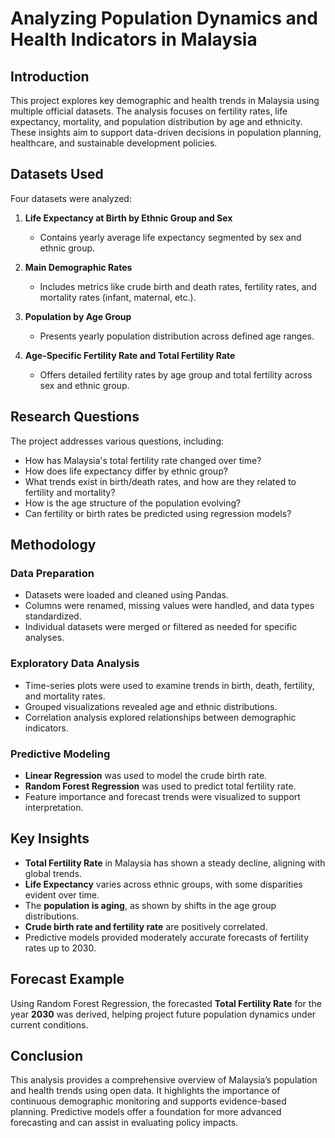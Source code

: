 # Analyzing Population Dynamics and Health Indicators in Malaysia

## Introduction

This project explores key demographic and health trends in Malaysia using multiple official datasets. The analysis focuses on fertility rates, life expectancy, mortality, and population distribution by age and ethnicity. These insights aim to support data-driven decisions in population planning, healthcare, and sustainable development policies.

## Datasets Used

Four datasets were analyzed:

1. **Life Expectancy at Birth by Ethnic Group and Sex**  
   - Contains yearly average life expectancy segmented by sex and ethnic group.

2. **Main Demographic Rates**  
   - Includes metrics like crude birth and death rates, fertility rates, and mortality rates (infant, maternal, etc.).

3. **Population by Age Group**  
   - Presents yearly population distribution across defined age ranges.

4. **Age-Specific Fertility Rate and Total Fertility Rate**  
   - Offers detailed fertility rates by age group and total fertility across sex and ethnic group.

## Research Questions

The project addresses various questions, including:
- How has Malaysia's total fertility rate changed over time?
- How does life expectancy differ by ethnic group?
- What trends exist in birth/death rates, and how are they related to fertility and mortality?
- How is the age structure of the population evolving?
- Can fertility or birth rates be predicted using regression models?

## Methodology

### Data Preparation
- Datasets were loaded and cleaned using Pandas.
- Columns were renamed, missing values were handled, and data types standardized.
- Individual datasets were merged or filtered as needed for specific analyses.

### Exploratory Data Analysis
- Time-series plots were used to examine trends in birth, death, fertility, and mortality rates.
- Grouped visualizations revealed age and ethnic distributions.
- Correlation analysis explored relationships between demographic indicators.

### Predictive Modeling
- **Linear Regression** was used to model the crude birth rate.
- **Random Forest Regression** was used to predict total fertility rate.
- Feature importance and forecast trends were visualized to support interpretation.

## Key Insights

- **Total Fertility Rate** in Malaysia has shown a steady decline, aligning with global trends.
- **Life Expectancy** varies across ethnic groups, with some disparities evident over time.
- The **population is aging**, as shown by shifts in the age group distributions.
- **Crude birth rate and fertility rate** are positively correlated.
- Predictive models provided moderately accurate forecasts of fertility rates up to 2030.

## Forecast Example

Using Random Forest Regression, the forecasted **Total Fertility Rate** for the year **2030** was derived, helping project future population dynamics under current conditions.

## Conclusion

This analysis provides a comprehensive overview of Malaysia’s population and health trends using open data. It highlights the importance of continuous demographic monitoring and supports evidence-based planning. Predictive models offer a foundation for more advanced forecasting and can assist in evaluating policy impacts.


